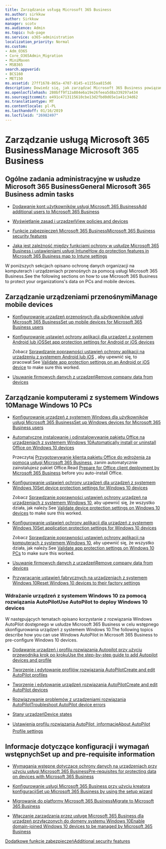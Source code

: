 ```yaml
---
title: Zarządzanie usługą Microsoft 365 Business
ms.author: sirkkuw
author: Sirkkuw
manager: scotv
ms.audience: Admin
ms.topic: hub-page
ms.service: o365-administration
localization_priority: Normal
ms.custom:
- Adm_O365
- Core_O365Admin_Migration
- MiniMaven
- MSB365
search.appverid:
- BCS160
- MET150
ms.assetid: 27ff1678-865a-4707-8145-e1155aa815d6
description: Dowiedz się, jak zarządzać Microsoft 365 Business powiązane zadania administracyjne, urządzeń przenośnych, 10szt systemu Windows i takie zadania.
ms.openlocfilehash: 280bff9f12a884e6a19e26feea5d8a339297a434
ms.sourcegitcommit: e491c4713115610cbe13d2fbd0d65e1a41c34d62
ms.translationtype: MT
ms.contentlocale: pl-PL
ms.lasthandoff: 01/16/2019
ms.locfileid: "26982497"
---
```

# <a name="manage-microsoft-365-business"></a><span data-ttu-id="6e322-103">Zarządzanie usługą Microsoft 365 Business</span><span class="sxs-lookup"><span data-stu-id="6e322-103">Manage Microsoft 365 Business</span></span>

## <a name="general-microsoft-365-business-admin-tasks"></a><span data-ttu-id="6e322-104">Ogólne zadania administracyjne w usłudze Microsoft 365 Business</span><span class="sxs-lookup"><span data-stu-id="6e322-104">General Microsoft 365 Business admin tasks</span></span>

- [<span data-ttu-id="6e322-105">Dodawanie kont użytkowników usługi Microsoft 365 Business</span><span class="sxs-lookup"><span data-stu-id="6e322-105">Add additional users to Microsoft 365 Business</span></span>](add-users-m365b.md)
    
- [<span data-ttu-id="6e322-106">Wyświetlanie zasad i urządzeń</span><span class="sxs-lookup"><span data-stu-id="6e322-106">View policies and devices</span></span>](view-policies-and-devices.md)
    
- [<span data-ttu-id="6e322-107">Funkcje zabezpieczeń Microsoft 365 Business</span><span class="sxs-lookup"><span data-stu-id="6e322-107">Microsoft 365 Business security features</span></span>](security-features.md)
    
- [<span data-ttu-id="6e322-108">Jaka jest zależność między funkcjami ochrony w usłudze Microsoft 365 Business i ustawieniami usługi Intune</span><span class="sxs-lookup"><span data-stu-id="6e322-108">How do protection features in Microsoft 365 Business map to Intune settings</span></span>](map-protection-features-to-intune-settings.md)
    
<span data-ttu-id="6e322-109">W poniższych sekcjach opisano ochronę danych organizacji na komputerach i urządzeniach przenośnych za pomocą usługi Microsoft 365 Business.</span><span class="sxs-lookup"><span data-stu-id="6e322-109">See the following sections on how to use Microsoft 365 Business to protect your organizations's data on PCs and mobile devices.</span></span>
  
## <a name="manage-mobile-devices"></a><span data-ttu-id="6e322-110">Zarządzanie urządzeniami przenośnymi</span><span class="sxs-lookup"><span data-stu-id="6e322-110">Manage mobile devices</span></span>

- [<span data-ttu-id="6e322-111">Konfigurowanie urządzeń przenośnych dla użytkowników usługi Microsoft 365 Business</span><span class="sxs-lookup"><span data-stu-id="6e322-111">Set up mobile devices for Microsoft 365 Business users</span></span>](set-up-mobile-devices.md)
    
- [<span data-ttu-id="6e322-112">Konfigurowanie ustawień ochrony aplikacji dla urządzeń z systemem Android lub iOS</span><span class="sxs-lookup"><span data-stu-id="6e322-112">Set app protection settings for Android or iOS devices</span></span>](app-protection-settings-for-android-and-ios.md)
    
    <span data-ttu-id="6e322-113">Zobacz [Sprawdzanie poprawności ustawień ochrony aplikacji na urządzeniu z systemem Android lub iOS](validate-settings-on-android-or-ios.md) , aby upewnić się, to pracował.</span><span class="sxs-lookup"><span data-stu-id="6e322-113">See [Validate app protection settings on an Android or iOS device](validate-settings-on-android-or-ios.md) to make sure this worked.</span></span> 
    
- [<span data-ttu-id="6e322-114">Usuwanie firmowych danych z urządzeń</span><span class="sxs-lookup"><span data-stu-id="6e322-114">Remove company data from devices</span></span>](remove-company-data.md)
    
## <a name="manage-windows-10-pcs"></a><span data-ttu-id="6e322-115">Zarządzanie komputerami z systemem Windows 10</span><span class="sxs-lookup"><span data-stu-id="6e322-115">Manage Windows 10 PCs</span></span>

- [<span data-ttu-id="6e322-116">Konfigurowanie urządzeń z systemem Windows dla użytkowników usługi Microsoft 365 Business</span><span class="sxs-lookup"><span data-stu-id="6e322-116">Set up Windows devices for Microsoft 365 Business users</span></span>](set-up-windows-devices.md)
    
- [<span data-ttu-id="6e322-117">Automatyczne instalowanie i odinstalowywanie pakietu Office na urządzeniach z systemem Windows 10</span><span class="sxs-lookup"><span data-stu-id="6e322-117">Automatically install or uninstall Office on Windows 10 devices</span></span>](auto-install-or-uninstall-office.md)
    
    <span data-ttu-id="6e322-118">Przeczytaj [Przygotowywanie klienta pakietu Office do wdrożenia za pomocą usługi Microsoft 365 Business](prepare-for-office-client-deployment.md), zanim automatycznie zainstalujesz pakiet Office.</span><span class="sxs-lookup"><span data-stu-id="6e322-118">Read [Prepare for Office client deployment by Microsoft 365 Business](prepare-for-office-client-deployment.md) before you auto-install Office.</span></span> 
    
- [<span data-ttu-id="6e322-119">Konfigurowanie ustawień ochrony urządzeń dla urządzeń z systemem Windows 10</span><span class="sxs-lookup"><span data-stu-id="6e322-119">Set device protection settings for Windows 10 devices</span></span>](protection-settings-for-windows-10-pcs.md)
    
    <span data-ttu-id="6e322-120">Zobacz [Sprawdzanie poprawności ustawień ochrony urządzeń na urządzeniach z systemem Windows 10](validate-settings-on-windows-10-pcs.md), aby upewnić się, że wszystko działa, jak należy.</span><span class="sxs-lookup"><span data-stu-id="6e322-120">See [Validate device protection settings on Windows 10 devices](validate-settings-on-windows-10-pcs.md) to make sure this worked.</span></span> 
    
- [<span data-ttu-id="6e322-121">Konfigurowanie ustawień ochrony aplikacji dla urządzeń z systemem Windows 10</span><span class="sxs-lookup"><span data-stu-id="6e322-121">Set application protection settings for Windows 10 devices</span></span>](protection-settings-for-windows-10-devices.md)
    
    <span data-ttu-id="6e322-122">Zobacz [Sprawdzanie poprawności ustawień ochrony aplikacji na komputerach z systemem Windows 10](validate-protection-settings-on-windows-10-pcs.md), aby upewnić się, że wszystko działa, jak należy.</span><span class="sxs-lookup"><span data-stu-id="6e322-122">See [Validate app protection settings on Windows 10 PCs](validate-protection-settings-on-windows-10-pcs.md) to make sure this worked.</span></span> 
    
- [<span data-ttu-id="6e322-123">Usuwanie firmowych danych z urządzeń</span><span class="sxs-lookup"><span data-stu-id="6e322-123">Remove company data from devices</span></span>](remove-company-data.md)
    
- [<span data-ttu-id="6e322-124">Przywracanie ustawień fabrycznych na urządzeniach z systemem Windows 10</span><span class="sxs-lookup"><span data-stu-id="6e322-124">Reset Windows 10 devices to their factory settings</span></span>](reset-devices-to-factory-settings.md)
    
### <a name="use-autopilot-to-deploy-windows-10-devices"></a><span data-ttu-id="6e322-125">Wdrażanie urządzeń z systemem Windows 10 za pomocą rozwiązania AutoPilot</span><span class="sxs-lookup"><span data-stu-id="6e322-125">Use AutoPilot to deploy Windows 10 devices</span></span>

<span data-ttu-id="6e322-126">W następujących tematach opisano korzystanie z rozwiązania Windows AutoPilot dostępnego w usłudze Microsoft 365 Business w celu wstępnego skonfigurowania urządzeń z systemem Windows 10.</span><span class="sxs-lookup"><span data-stu-id="6e322-126">The following topics describe how you can use Windows AutoPilot in Microsoft 365 Business to pre-configure Windows 10 devices.</span></span>
  
- [<span data-ttu-id="6e322-127">Dodawanie urządzeń i profilu rozwiązania Autopilot przy użyciu przewodnika krok po kroku</span><span class="sxs-lookup"><span data-stu-id="6e322-127">Use the step-by-step guide to add Autopilot devices and profile</span></span>](add-autopilot-devices-and-profile.md)
    
- [<span data-ttu-id="6e322-128">Tworzenie i edytowanie profilów rozwiązania AutoPilot</span><span class="sxs-lookup"><span data-stu-id="6e322-128">Create and edit AutoPilot profiles</span></span>](create-and-edit-autopilot-profiles.md)
    
- [<span data-ttu-id="6e322-129">Tworzenie i edytowanie urządzeń rozwiązania AutoPilot</span><span class="sxs-lookup"><span data-stu-id="6e322-129">Create and edit AutoPilot devices</span></span>](create-and-edit-autopilot-devices.md)
    
- [<span data-ttu-id="6e322-130">Rozwiązywanie problemów z urządzeniami rozwiązania AutoPilot</span><span class="sxs-lookup"><span data-stu-id="6e322-130">Troubleshoot AutoPilot device errors</span></span>](troubleshoot-autopilot-errors.md)
    
- [<span data-ttu-id="6e322-131">Stany urządzeń</span><span class="sxs-lookup"><span data-stu-id="6e322-131">Device states</span></span>](device-states.md)
    
- [<span data-ttu-id="6e322-132">Ustawienia profilu rozwiązania AutoPilot  informacje</span><span class="sxs-lookup"><span data-stu-id="6e322-132">About AutoPilot Profile settings</span></span>](autopilot-profile-settings.md)
    
## <a name="set-up-and-pre-requisite-information"></a><span data-ttu-id="6e322-133">Informacje dotyczące konfiguracji i wymagań wstępnych</span><span class="sxs-lookup"><span data-stu-id="6e322-133">Set up and pre-requisite information</span></span>

- [<span data-ttu-id="6e322-134">Wymagania wstępne dotyczące ochrony danych na urządzeniach przy użyciu usługi Microsoft 365 Business</span><span class="sxs-lookup"><span data-stu-id="6e322-134">Pre-requisites for protecting data on devices with Microsoft 365 Business</span></span>](pre-requisites-for-data-protection.md)
    
- [<span data-ttu-id="6e322-135">Konfigurowanie usługi Microsoft 365 Business przy użyciu kreatora konfiguracji</span><span class="sxs-lookup"><span data-stu-id="6e322-135">Set up Microsoft 365 Business by using the setup wizard</span></span>](set-up.md)
    
- [<span data-ttu-id="6e322-136">Migrowanie do platformy Microsoft 365 Business</span><span class="sxs-lookup"><span data-stu-id="6e322-136">Migrate to Microsoft 365 Business</span></span>](migrate-to-microsoft-365-business.md)
    
- [<span data-ttu-id="6e322-137">Włączanie zarządzania przez usługę Microsoft 365 Business dla urządzeń przyłączonych do domeny systemu Windows 10</span><span class="sxs-lookup"><span data-stu-id="6e322-137">Enable domain-joined Windows 10 devices to be managed by Microsoft 365 Business</span></span>](manage-windows-devices.md)
    
[<span data-ttu-id="6e322-138">Dodatkowe funkcje zabezpieczeń</span><span class="sxs-lookup"><span data-stu-id="6e322-138">Additional security features</span></span>](security-features.md#additional-security-features)
    

  

